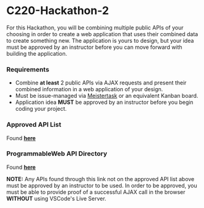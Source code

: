 # C220-Hackathon-2

For this Hackathon, you will be combining multiple public APIs of your choosing in order to create a web application that uses their combined data to create something new. The application is yours to design, but your idea must be approved by an instructor before you can move forward with building the application.

### Requirements
- Combine **at least** 2 public APIs via AJAX requests and present their combined information in a web application of your design.
- Must be issue-managed via [Meistertask](https://www.meistertask.com/) or an equivalent Kanban board.
- Application idea **MUST** be approved by an instructor before you begin coding your project.


### Approved API List

Found [**here**](https://docs.google.com/document/d/10CMIYVWv36gophaq_3DldBoAT4w6g4xL9xEMnEu-z5o/edit?usp=sharing)

### ProgrammableWeb API Directory

Found [**here**](https://www.programmableweb.com/apis/directory)

**NOTE:** Any APIs found through this link not on the approved API list above must be approved by an instructor to be used. In order to be approved, you must be able to provide proof of a successful AJAX call in the browser **WITHOUT** using VSCode's Live Server.
